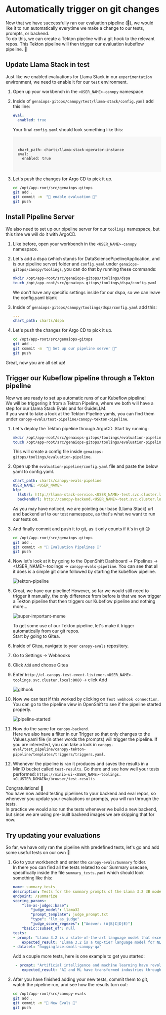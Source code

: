 # Automatically trigger on git changes

Now that we have successfully ran our evaluation pipeline (🎉), we would like it to run automatically everytime we make a change to our tests, prompts, or backend.  
To do this, we can create a Tekton pipeline with a git hook to the relevant repos. This Tekton pipeline will then trigger our evaluation kubeflow pipeline. 🔗

## Update Llama Stack in test

Just like we enabled evaluations for Llama Stack in our `experimentation` environment, we need to enable it for our `test` environment.

1. Open up your workbench in the `<USER_NAME>-canopy` namespace.

2. Inside of `genaiops-gitops/canopy/test/llama-stack/config.yaml` add this line:

    ```yaml
    eval:
      enabled: true
    ```

    Your final `config.yaml` should look something like this:

    <div class="highlight" style="background: #f7f7f7; overflow-x: auto; padding: 8px;">
    <pre><code class="language-yaml"> 
    chart_path: charts/llama-stack-operator-instance
    eval:
      enabled: true
    </code></pre>
    </div>

3. Let's push the changes for Argo CD to pick it up.

    ```bash
    cd /opt/app-root/src/genaiops-gitops
    git add .
    git commit -m  "🤔 enable evaluation 🤔"
    git push 
    ```

## Install Pipeline Server

We also need to set up our pipeline server for our `toolings` namespace, but this time we will do it with ArgoCD.

1. Like before, open your workbench in the `<USER_NAME>-canopy` namespace.

2. Let's add a dspa (which stands for DataSciencePipelineApplication, and is our pipeline server) folder and `config.yaml` under `genaiops-gitops/canopy/toolings`, you can do that by running these commands:

    ```bash
    mkdir /opt/app-root/src/genaiops-gitops/toolings/dspa
    touch /opt/app-root/src/genaiops-gitops/toolings/dspa/config.yaml
    ```
    We don't have any specific settings inside for our dspa, so we can leave the config.yaml blank

3. Inside of `genaiops-gitops/canopy/toolings/dspa/config.yaml` add this:
    ```yaml
    ---
    chart_path: charts/dspa
    ```

4. Let's push the changes for Argo CD to pick it up.

    ```bash
    cd /opt/app-root/src/genaiops-gitops
    git add .
    git commit -m  "🪈 Set up our pipeline server 🪈"
    git push 
    ```

Great, now you are all set up!  

## Trigger our Kubeflow pipeline through a Tekton pipeline

Now we are ready to set up automatic runs of our Kubeflow pipeline!  
We will be triggering it from a Tekton Pipeline, where we both will have a step for our Llama Stack Evals and for GuideLLM.  
If you want to take a look at the Tekton Pipeline yamls, you can find them under `canopy-evals/test-pipeline/canopy-tekton-pipeline`.

1. Let's deploy the Tekton pipeline through ArgoCD. Start by running: 

    ```bash
    mkdir /opt/app-root/src/genaiops-gitops/toolings/evaluation-pipeline
    touch /opt/app-root/src/genaiops-gitops/toolings/evaluation-pipeline/config.yaml
    ```
    This will create a config file inside `genaiops-gitops/toolings/evaluation-pipeline`.

2. Open up the `evaluation-pipeline/config.yaml` file and paste the below yaml to config.yaml.

    ```yaml
    chart_path: charts/canopy-evals-pipeline
    USER_NAME: <USER_NAME>
    kfp:
      llsUrl: http://llama-stack-service.<USER_NAME>-test.svc.cluster.local:8321
      backendUrl: http://canopy-backend.<USER_NAME>-test.svc.cluster.local:8000

    ```

    As you may have noticed, we are pointing our base (Llama Stack) url and backend url to our test namespace, as that's what we want to run our tests on.

3. And finally commit and push it to git, as it only counts if it's in git 😉

    ```bash
    cd /opt/app-root/src/genaiops-gitops
    git add .
    git commit -m "🚄 Evaluation Pipelines 🚄"
    git push
    ```

4. Now let's look at it by going to the OpenShift Dashboard -> Pipelines -> <USER_NAME>-toolings -> `canopy-evals-pipeline`. You can see that all it does is a simple git clone followed by starting the kubeflow pipeline.  

    ![tekton-pipeline](images/tekton-pipeline.png)

5. Great, we have our pipeline! However, so far we would still need to trigger it manually, the only difference from before is that we now trigger a Tekton pipeline that then triggers our Kubeflow pipeline and nothing more...

    ![super-important-meme](images/super-important-meme.jpg)

    To get some use of our Tekton pipeline, let's make it trigger automatically from our git repos.  
    Start by going to Gitea.

6. Inside of Gitea, navigate to your `canopy-evals` repository.

7. Go to Settings -> Webhooks

8. Click `Add` and choose Gitea

9. Enter `http://el-canopy-test-event-listener.<USER_NAME>-toolings.svc.cluster.local:8080` -> click Add

    ![githook](images/githook.png)

10. Now we can test if this worked by clicking on `Test webhook connection`.  
    You can go to the pipeline view in OpenShift to see if the pipeline started properly.  

    ![pipeline-started](images/pipeline-started.png)

11. Now do the same for `canopy-backend`.   
    Here we also have a filter in our Trigger so that only changes to the Values.yaml file (in other words the prompts) will trigger the pipeline. If you are interested, you can take a look in `canopy-eval/test_pipeline/canopy-tekton-pipeline/templates/triggers/triggers.yaml`.

12. Whenever the pipeline is ran it produces and saves the results in a MinIO bucket called `test-results`. Go there and see how well your tests performed: `https://minio-ui-<USER_NAME>-toolings.<CLUSTER_DOMAIN>/browser/test-results` 

Congratulations! 🎉  
You have now added testing pipelines to your backend and eval repos, so whenever you update your evaluations or prompts, you will run through the tests.  
In practice we would also run the tests whenever we build a new backend, but since we are using pre-built backend images we are skipping that for now.

## Try updating your evaluations

So far, we have only ran the pipeline with predefined tests, let's go and add some useful tests on our own 🧪

1. Go to your workbench and enter the `canopy-evals/Summary` folder.  
    In there you can find all the tests related to our Summary usecase, specifically inside the file `summary_tests.yaml` which should look something like this:
    ```yaml
    name: summary_tests
    description: Tests for the summary prompts of the Llama 3.2 3B model.
    endpoint: /summarize
    scoring_params:
        "llm-as-judge::base":
            "judge_model": llama32
            "prompt_template": judge_prompt.txt
            "type": "llm_as_judge"
            "judge_score_regexes": ["Answer: (A|B|C|D|E)"]
        "basic::subset_of": null
    tests:
    - prompt: "Llama 3.2 is a state-of-the-art language model that excels in various natural language processing tasks, including summarization, translation, and question answering."
        expected_result: "Llama 3.2 is a top-tier language model for NLP tasks."
    - dataset: "huggingface:small-canopy-qa"
    ```
    Add a couple more tests, here is one example to get you started:
    ```yaml
     - prompt: "Artificial intelligence and machine learning have revolutionized numerous industries in recent years. From healthcare diagnostics that can detect diseases earlier than human doctors, to autonomous vehicles that promise safer transportation, to recommendation systems that personalize our digital experiences, AI technologies are becoming increasingly sophisticated. However, these advances also bring challenges including ethical concerns about bias in algorithms, job displacement due to automation, and the need for robust data privacy protections."
        expected_result: "AI and ML have transformed industries through healthcare diagnostics, autonomous vehicles, and recommendation systems, but also raise concerns about bias, job displacement, and privacy."
    ```

2. After you have finished adding your new tests, commit them to git, watch the pipeline run, and see how the results turn out:
    ```bash
    cd /opt/app-root/src/canopy-evals
    git add .
    git commit -m "📖 New Evals 📖"
    git push
    ```